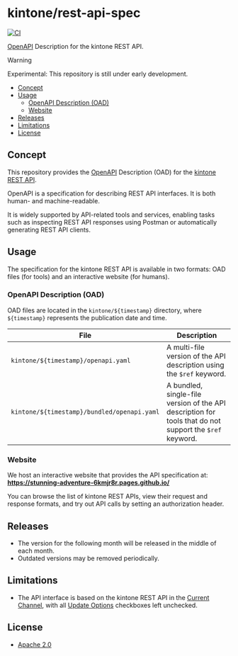 # kintone/rest-api-spec

[![CI](https://github.com/kintone/rest-api-spec/actions/workflows/ci.yaml/badge.svg)](https://github.com/kintone/rest-api-spec/actions/workflows/ci.yaml)

[OpenAPI](https://www.openapis.org/) Description for the kintone REST API.

> [!WARNING]
> Experimental: This repository is still under early development.

- [Concept](#concept)
- [Usage](#usage)
  - [OpenAPI Description (OAD)](#openapi-description-oad)
  - [Website](#website)
- [Releases](#releases)
- [Limitations](#limitations)
- [License](#license)

## Concept

This repository provides the [OpenAPI](https://www.openapis.org/) Description (OAD) for the [kintone REST API](https://kintone.dev/en/docs/kintone/rest-api/).

OpenAPI is a specification for describing REST API interfaces. It is both human- and machine-readable.

It is widely supported by API-related tools and services, enabling tasks such as inspecting REST API responses using Postman or automatically generating REST API clients.

## Usage

The specification for the kintone REST API is available in two formats: OAD files (for tools) and an interactive website (for humans).

### OpenAPI Description (OAD)

OAD files are located in the `kintone/${timestamp}` directory, where `${timestamp}` represents the publication date and time.

| File | Description                                                                                               |
|---|-----------------------------------------------------------------------------------------------------------|
|`kintone/${timestamp}/openapi.yaml`| A multi-file version of the API description using the `$ref` keyword.                                        |
|`kintone/${timestamp}/bundled/openapi.yaml`| A bundled, single-file version of the API description for tools that do not support the `$ref` keyword. |

### Website

We host an interactive website that provides the API specification at:
**https://stunning-adventure-6kmjr8r.pages.github.io/**

You can browse the list of kintone REST APIs, view their request and response formats, and try out API calls by setting an authorization header.

## Releases

- The version for the following month will be released in the middle of each month.
- Outdated versions may be removed periodically.

## Limitations

- The API interface is based on the kintone REST API in the [Current Channel](https://jp.cybozu.help/k/en/admin/new_feature/new_feature_overview.html#new_feature_new_feature_overview_10), with all [Update Options](https://jp.cybozu.help/k/en/admin/new_feature/new_feature_overview.html) checkboxes left unchecked.

## License

- [Apache 2.0](LICENSE)
